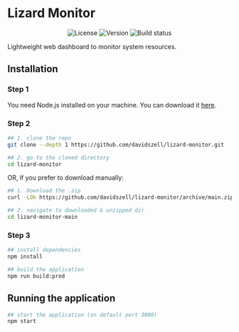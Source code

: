 # Lizard Monitor
<p align="center">
    <img alt="License" src="https://img.shields.io/github/license/davidszell/lizard-monitor">
    <img alt="Version" src="https://img.shields.io/github/package-json/v/davidszell/lizard-monitor">
    <img alt="Build status" src="https://travis-ci.com/davidszell/lizard-monitor.svg?branch=main">
</p>

Lightweight web dashboard to monitor system resources.

## Installation

### Step 1

You need Node.js installed on your machine. You can download it [here](https://nodejs.org/en/download/).

### Step 2
```sh
## 1. clone the repo
git clone --depth 1 https://github.com/davidszell/lizard-monitor.git

## 2. go to the cloned directory
cd lizard-monitor

```
OR, if you prefer to download manually:

```sh
## 1. Download the .zip
curl -LOk https://github.com/davidszell/lizard-monitor/archive/main.zip && unzip main.zip

## 2. navigate to downloaded & unzipped dir
cd lizard-monitor-main

```

### Step 3

```sh
## install dependencies
npm install

## build the application
npm run build:prod

```

## Running the application

```sh
## start the application (on default port 3000)
npm start

```
